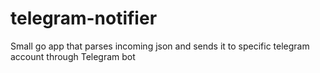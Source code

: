 # telegram-notifier
Small go app that parses incoming json and sends it to specific telegram account through Telegram bot
